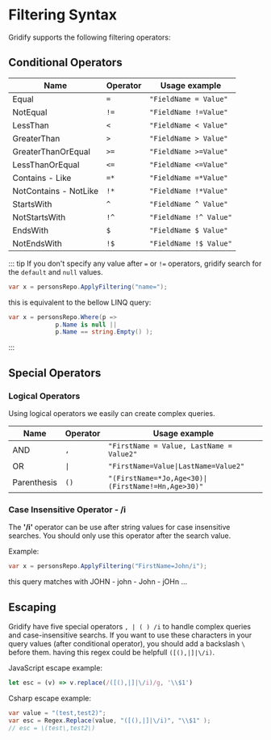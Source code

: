 # Filtering Syntax

Gridify supports the following filtering operators:

## Conditional Operators

| Name                  | Operator | Usage example                                             |
| --------------------- | -------- | --------------------------------------------------------- |
| Equal                 | `=`      | `"FieldName = Value"`                                      |
| NotEqual              | `!=`     | `"FieldName !=Value"`                                      |
| LessThan              | `<`      | `"FieldName < Value"`                                      |
| GreaterThan           | `>`      | `"FieldName > Value"`                                      |
| GreaterThanOrEqual    | `>=`     | `"FieldName >=Value"`                                      |
| LessThanOrEqual       | `<=`     | `"FieldName <=Value"`                                      |
| Contains - Like       | `=*`     | `"FieldName =*Value"`                                      |
| NotContains - NotLike | `!*`     | `"FieldName !*Value"`                                      |
| StartsWith            | `^`      | `"FieldName ^ Value"`                                      |
| NotStartsWith         | `!^`     | `"FieldName !^ Value"`                                     |
| EndsWith              | `$`      | `"FieldName $ Value"`                                      |
| NotEndsWith           | `!$`     | `"FieldName !$ Value"`                                     |

::: tip
If you don't specify any value after `=` or `!=` operators, gridify search for the `default` and `null` values.

``` csharp
var x = personsRepo.ApplyFiltering("name=");
```
this is equivalent to the bellow LINQ query:
``` csharp
var x = personsRepo.Where(p =>
             p.Name is null ||
             p.Name == string.Empty() );
```
:::

## Special Operators

### Logical Operators
Using logical operators we easily can create complex queries.

| Name                  | Operator | Usage example                                             |
| --------------------- | -------- | --------------------------------------------------------- |
| AND                   | `,`      | `"FirstName = Value, LastName = Value2"`                   |
| OR                    | <code>&#124;</code>  | <code>"FirstName=Value&#124;LastName=Value2"</code>
| Parenthesis           | `()`     | <code>"(FirstName=*Jo,Age<30)&#124;(FirstName!=Hn,Age>30)"</code> |

### Case Insensitive Operator - /i
The **'/i'** operator can be use after string values for case insensitive searches.
You should only use this operator after the search value.

Example:

``` csharp
var x = personsRepo.ApplyFiltering("FirstName=John/i");
```
this query matches with JOHN - john - John - jOHn ...

## Escaping

Gridify have five special operators  `, | ( ) /i` to handle complex queries and case-insensitive searchs. If you want to use these characters in your query values (after conditional operator), you should add a backslash <code>\ </code> before them. having this regex could be helpfull `([(),|]|\/i)`.

JavaScript escape example:
``` javascript
let esc = (v) => v.replace(/([(),|]|\/i)/g, '\\$1')
```
Csharp escape example:
``` csharp
var value = "(test,test2)";
var esc = Regex.Replace(value, "([(),|]|\/i)", "\\$1" );
// esc = \(test\,test2\)
```
